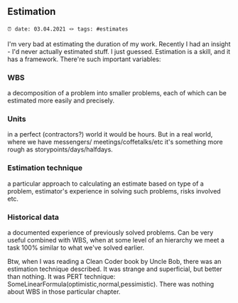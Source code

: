 ## Estimation
`⏰ date: 03.04.2021 🪢 tags: #estimates`

I'm very bad at estimating the duration of my work. Recently I had an insight - I'd never actually estimated stuff. I just guessed. Estimation is a skill, and it has a framework.
There're such important variables:
### WBS 
a decomposition of a problem into smaller problems, each of which can be estimated more easily and precisely.
### Units
in a perfect (contractors?) world it would be hours. But in a real world, where we have messengers/ meetings/coffetalks/etc it's something more rough as storypoints/days/halfdays.
### Estimation technique 
a particular approach to calculating an estimate based on type of a problem, estimator's experience in solving such problems, risks involved etc.
### Historical data 
a documented experience of previously solved problems. Can be very useful combined with WBS, when at some level of an hierarchy we meet a task 100% similar to what we've solved earlier.

Btw, when I was reading a Clean Coder book by Uncle Bob, there was an estimation technique described. It was strange and superficial, but better than nothing. It was PERT technique: SomeLinearFormula(optimistic,normal,pessimistic). There was nothing about WBS in those particular chapter.   
